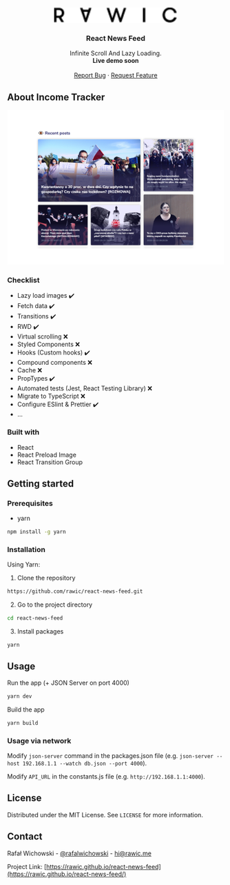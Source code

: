 <p align="center">
  <a href="https://github.com/rawic/react-news-feed">
    <img src="readme/logo.svg" height="35" alt="rawic.me Logo">
  </a>

  <h3 align="center">React News Feed</h3>

  <p align="center">
    Infinite Scroll And Lazy Loading.
    <br />
    <strong>Live demo soon</strong>
    <br />
    <br />
    <a href="https://github.com/rawic/react-news-feed/issues">Report Bug</a>
    ·
    <a href="https://github.com/rawic/react-news-feed/issues">Request Feature</a>
  </p>
</p>

## About Income Tracker

<a align="center" href="https://github.com/rawic/react-news-feed" rel="nofollow noopener noreferrer" target="blank">
  <img src="readme/app-screenshot.jpg" alt="rawic.me - home page" style="max-width: 100%;">
</a>

### Checklist

- Lazy load images ✔️
- Fetch data ✔️
- Transitions ✔️
- RWD ✔️
- Virtual scrolling ❌
- Styled Components ❌
- Hooks (Custom hooks) ✔️
- Compound components ❌
- Cache ❌
- PropTypes ✔️
- Automated tests (Jest, React Testing Library) ❌
- Migrate to TypeScript ❌
- Configure ESlint & Prettier ✔️
- ...

### Built with

- React
- React Preload Image
- React Transition Group

## Getting started

### Prerequisites

- yarn

```sh
npm install -g yarn
```

### Installation

Using Yarn:

1. Clone the repository

```sh
https://github.com/rawic/react-news-feed.git
```

2. Go to the project directory

```sh
cd react-news-feed
```

3. Install packages

```
yarn
```

## Usage

Run the app (+ JSON Server on port 4000)

```sh
yarn dev
```

Build the app

```sh
yarn build
```

### Usage via network

Modify `json-server` command in the packages.json file (e.g. `json-server --host 192.168.1.1 --watch db.json --port 4000`).

Modify `API_URL` in the constants.js file (e.g. `http://192.168.1.1:4000`).

## License

Distributed under the MIT License. See `LICENSE` for more information.

## Contact

Rafał Wichowski - [@rafalwichowski](https://twitter.com/rafalwichowski) - [hi@rawic.me](mailto:hi@rawic.me)

Project Link: [https://rawic.github.io/react-news-feed](https://rawic.github.io/react-news-feed/)

[app-screenshot]: readme/app-screenshot.jpg
